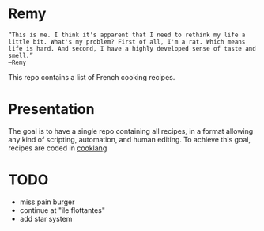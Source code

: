 # Remy

    “This is me. I think it's apparent that I need to rethink my life a little bit. What's my problem? First of all, I'm a rat. Which means life is hard. And second, I have a highly developed sense of taste and smell.”
    ―Remy

This repo contains a list of French cooking recipes.

# Presentation

The goal is to have a single repo containing all recipes, in a format allowing any kind of scripting, automation, and human editing. To achieve this goal, recipes are coded in [cooklang](https://cooklang.org/)

# TODO

- miss pain burger
- continue at "ile flottantes"
- add star system

